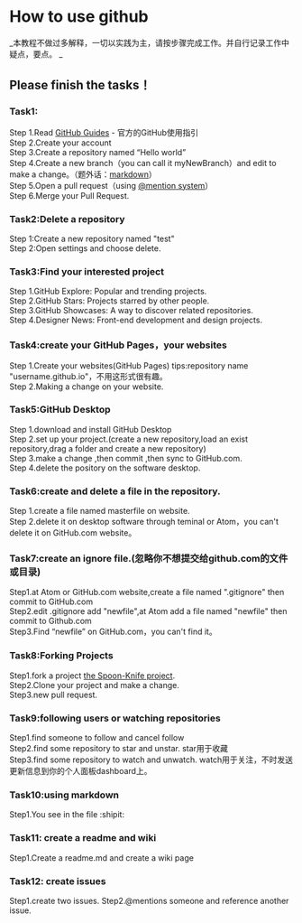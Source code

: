 # **How to use github** #
_本教程不做过多解释，一切以实践为主，请按步骤完成工作。并自行记录工作中疑点，要点。 _

## **Please finish the tasks！** ##

### Task1: ###

Step 1.Read [GitHub Guides](https://guides.github.com/) - 官方的GitHub使用指引<br />
Step 2.Create your account<br />
Step 3.Create a repository named “Hello world”<br />
Step 4.Create a new branch（you can call it myNewBranch）and edit to make a change。（题外话：[markdown](http://daringfireball.net/projects/markdown/dingus)）<br />
Step 5.Open a pull request（using [@mention system](https://help.github.com/articles/about-writing-and-formatting-on-github/#text-formatting-toolbar)）<br />
Step 6.Merge your Pull Request.<br />

### Task2:Delete a repository ###

Step 1:Create a new repository named "test"<br />
Step 2:Open settings and choose delete.<br />

### Task3:Find your interested project<br /> ###
Step 1.GitHub Explore: Popular and trending projects.<br />
Step 2.GitHub Stars: Projects starred by other people.<br />
Step 3.GitHub Showcases: A way to discover related repositories.<br />
Step 4.Designer News: Front-end development and design projects.<br />

### Task4:create your GitHub Pages，your websites<br /> ###
Step 1.Create your websites(GitHub Pages) tips:repository name "username.github.io"，不用这形式很有趣。<br />
Step 2.Making a change on your website.<br />

### Task5:GitHub Desktop<br /> ###
Step 1.download and install GitHub Desktop<br />
Step 2.set up your project.(create a new repository,load an exist repository,drag a folder and create a new repository)<br />
Step 3.make a change ,then commit ,then sync to GitHub.com.<br />
Step 4.delete the pository on the software desktop.<br />

### Task6:create and delete a file in the repository.<br /> ###
Step 1.create a file named masterfile on website.<br />
Step 2.delete it on desktop software through teminal or Atom，you can't delete it on GitHub.com website。<br />

### Task7:create an ignore file.(忽略你不想提交给github.com的文件或目录)<br /> ###
Step1.at Atom or GitHub.com website,create a file named ".gitignore" then commit to GitHub.com<br />
Step2.edit .gitignore add "newfile",at Atom add a file named "newfile" then commit to Github.com<br />
Step3.Find “newfile” on GitHub.com，you can't find it。<br />

### Task8:Forking Projects<br /> ###
Step1.fork a project [the Spoon-Knife project](https://github.com/yujinctc/Spoon-Knife).<br />
Step2.Clone your project and make a change.<br />
Step3.new pull request.<br />

### Task9:following users or watching repositories<br /> ###
Step1.find someone to follow and cancel follow<br />
Step2.find some repository to star and unstar. star用于收藏<br />
Step3.find some repository to watch and unwatch. watch用于关注，不时发送更新信息到你的个人面板dashboard上。<br />

### Task10:using markdown <br /> ###
Step1.You see in the file :shipit: <br />

### Task11: create a readme and wiki ###
Step1.Create a readme.md and create a wiki page

### Task12: create issues ###
Step1.create two issues.
Step2.@mentions someone and reference another issue.

